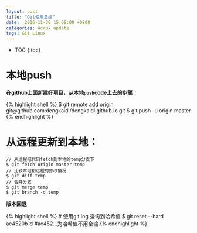 ```yaml
---
layout: post
title: "Git使用总结"
date:  2016-11-30 15:08:00 +0800
categories: Acrux update
tags: Git Linux
---
```


* TOC
{:toc}

# 本地push

<p><b>在github上面新建好项目，从本地<code>push</code>code上去的步骤：</b></p>
{% highlight shell %}
$ git remote add origin git@github.com:dengkaidi/dengkaidi.github.io.git
$ git push -u origin master
{% endhighlight %}


# 从远程更新到本地：

```shell
// 从远程把代码fetch到本地的temp分支下
$ git fetch origin master:temp
// 比较本地和远程的修改情况
$ git diff temp 
// 合并分支
$ git merge temp
$ git branch -d temp
```

<p><b>版本回退</b></p>
{% highlight shell %}
# 使用git log 查询到哈希值
$ git reset --hard ac4520b1d    #ac452...为哈希值不用全输
{% endhighlight %}